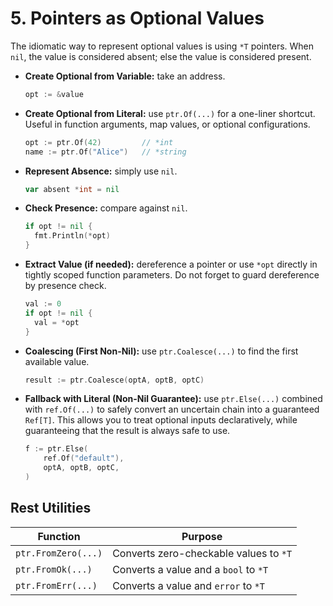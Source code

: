 # 5. Pointers as Optional Values

The idiomatic way to represent optional values is using `*T` pointers. When `nil`, the value is considered absent; else the value is considered present.

- **Create Optional from Variable:** take an address.

  ```go
  opt := &value
  ```

- **Create Optional from Literal:** use `ptr.Of(...)` for a one-liner shortcut. Useful in function arguments, map values, or optional configurations.

  ```go
  opt := ptr.Of(42)         // *int
  name := ptr.Of("Alice")   // *string
  ```

- **Represent Absence:** simply use `nil`.

  ```go
  var absent *int = nil
  ```

- **Check Presence:** compare against `nil`.

  ```go
  if opt != nil {
    fmt.Println(*opt)
  }
  ```

- **Extract Value (if needed):** dereference a pointer or use `*opt` directly in tightly scoped function parameters. Do not forget to guard dereference by presence check.

  ```go
  val := 0
  if opt != nil {
    val = *opt
  }
  ```

- **Coalescing (First Non-Nil):** use `ptr.Coalesce(...)` to find the first available value.

  ```go
  result := ptr.Coalesce(optA, optB, optC)
  ```

- **Fallback with Literal (Non-Nil Guarantee):** use `ptr.Else(...)` combined with `ref.Of(...)` to safely convert an uncertain chain into a guaranteed `Ref[T]`. This allows you to treat optional inputs declaratively, while guaranteeing that the result is always safe to use.

  ```go
  f := ptr.Else(
      ref.Of("default"),
      optA, optB, optC,
  )
  ```

## Rest Utilities

| Function            | Purpose                                |
| ------------------- | -------------------------------------- |
| `ptr.FromZero(...)` | Converts zero-checkable values to `*T` |
| `ptr.FromOk(...)`   | Converts a value and a `bool` to `*T`  |
| `ptr.FromErr(...)`  | Converts a value and `error` to `*T`   |
